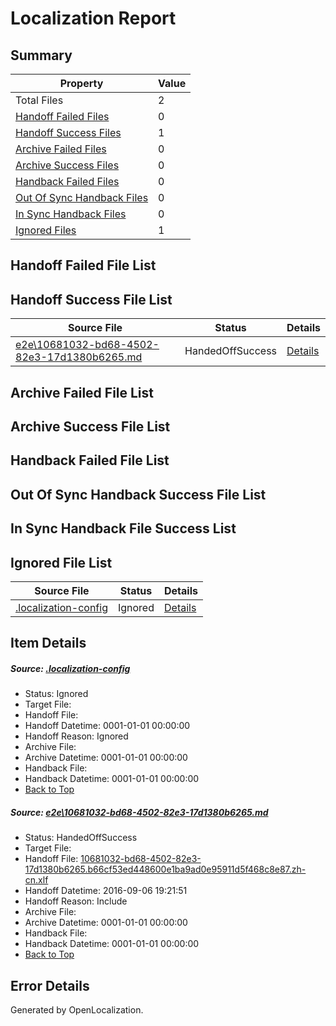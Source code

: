 # <a name='report-top'></a> Localization Report

## Summary
 Property | Value 
 -------- | ----- 
 Total Files | 2
[ Handoff Failed Files ](#handoff-failed-list)| 0
[ Handoff Success Files ](#handoff-success-list)| 1
[ Archive Failed Files ](#archive-failed-list)| 0
[ Archive Success Files ](#archive-success-list)| 0
[ Handback Failed Files ](#handback-failed-list)| 0
[ Out Of Sync Handback Files ](#outofsync-handback-success-list)| 0
[ In Sync Handback Files ](#insync-handback-success-list)| 0
[ Ignored Files ](#ignored-list)| 1

## <a name='handoff-failed-list'></a> Handoff Failed File List

## <a name='handoff-success-list'></a> Handoff Success File List
 Source File | Status | Details 
 ----------- | ------ | ------- 
 [e2e\10681032-bd68-4502-82e3-17d1380b6265.md](https://github.com/OpenLocalizationTestOrg/ol-test0/blob/0ece4eb08f5c9f49d24396ba30930dc90bde96c2/e2e/10681032-bd68-4502-82e3-17d1380b6265.md) | HandedOffSuccess | [Details](#b85601eea14c895e162cb281bd7ed49507e03e8c1)

## <a name='archive-failed-list'></a> Archive Failed File List

## <a name='archive-success-list'></a> Archive Success File List

## <a name='handback-failed-list'></a> Handback Failed File List

## <a name='outofsync-handback-success-list'></a> Out Of Sync Handback Success File List

## <a name='insync-handback-success-list'></a> In Sync Handback File Success List

## <a name='ignored-list'></a> Ignored File List
 Source File | Status | Details 
 ----------- | ------ | ------- 
 [.localization-config](https://github.com/OpenLocalizationTestOrg/ol-test0/blob/0ece4eb08f5c9f49d24396ba30930dc90bde96c2/.localization-config) | Ignored | [Details](#3d4f252ac210baf56311d7e97dcc2db10974dbd20)

## Item Details
##### <a name='3d4f252ac210baf56311d7e97dcc2db10974dbd20'></a> Source: [.localization-config](https://github.com/OpenLocalizationTestOrg/ol-test0/blob/0ece4eb08f5c9f49d24396ba30930dc90bde96c2/.localization-config)
* Status: Ignored
* Target File: 
* Handoff File: 
* Handoff Datetime: 0001-01-01 00:00:00
* Handoff Reason: Ignored
* Archive File: 
* Archive Datetime: 0001-01-01 00:00:00
* Handback File: 
* Handback Datetime: 0001-01-01 00:00:00
* [Back to Top](#report-top)

##### <a name='b85601eea14c895e162cb281bd7ed49507e03e8c1'></a> Source: [e2e\10681032-bd68-4502-82e3-17d1380b6265.md](https://github.com/OpenLocalizationTestOrg/ol-test0/blob/0ece4eb08f5c9f49d24396ba30930dc90bde96c2/e2e/10681032-bd68-4502-82e3-17d1380b6265.md)
* Status: HandedOffSuccess
* Target File: 
* Handoff File: [10681032-bd68-4502-82e3-17d1380b6265.b66cf53ed448600e1ba9ad0e95911d5f468c8e87.zh-cn.xlf](https://github.com/OpenLocalizationTestOrg/ol-test0-handoff/blob/42baa7fdddd4c84765b8524f9f3f9aef4a9913e9/ol-handoff/OpenLocalizationTestOrg/ol-test0-zhcn/ci/ht/10681032-bd68-4502-82e3-17d1380b6265.b66cf53ed448600e1ba9ad0e95911d5f468c8e87.zh-cn.xlf)
* Handoff Datetime: 2016-09-06 19:21:51
* Handoff Reason: Include
* Archive File: 
* Archive Datetime: 0001-01-01 00:00:00
* Handback File: 
* Handback Datetime: 0001-01-01 00:00:00
* [Back to Top](#report-top)


## Error Details

Generated by OpenLocalization.
